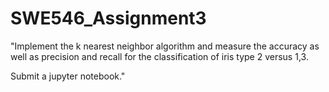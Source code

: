 # SWE546_Assignment3

"Implement the k nearest neighbor algorithm and measure the accuracy as well as precision and recall for the classification of iris type 2 versus 1,3.

Submit a jupyter notebook."


